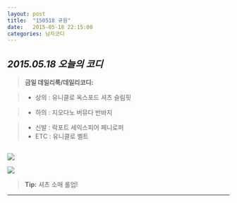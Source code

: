 ```yaml
---
layout: post
title:  "150518 규원"
date:   2015-05-18 22:15:00
categories: 남자코디
---
```






*2015.05.18 오늘의 코디*
-------------


> **금일 데일리룩/데일리코디:**

> - 상의 : 유니클로 옥스포드 셔츠 슬림핏

> - 하의 : 지오다노 버뮤다 반바지

> - 신발 : 락포트 세익스피어 페니로퍼
> -  ETC : 유니클로 벨트

##  
![](https://lh6.googleusercontent.com/-uDqghlxfw0w/VWhsoDFaAsI/AAAAAAAAAA0/WgtSd_6ZIJc/w600-h505-no/1-1.jpg)

![](https://lh6.googleusercontent.com/-oGdaH6Xo9PE/VWhsoKw_99I/AAAAAAAAAA4/lq8mxrqDUYU/w720-h540-no/1-2.jpg)

> **Tip:** 셔츠 소매 롤업!


----------



